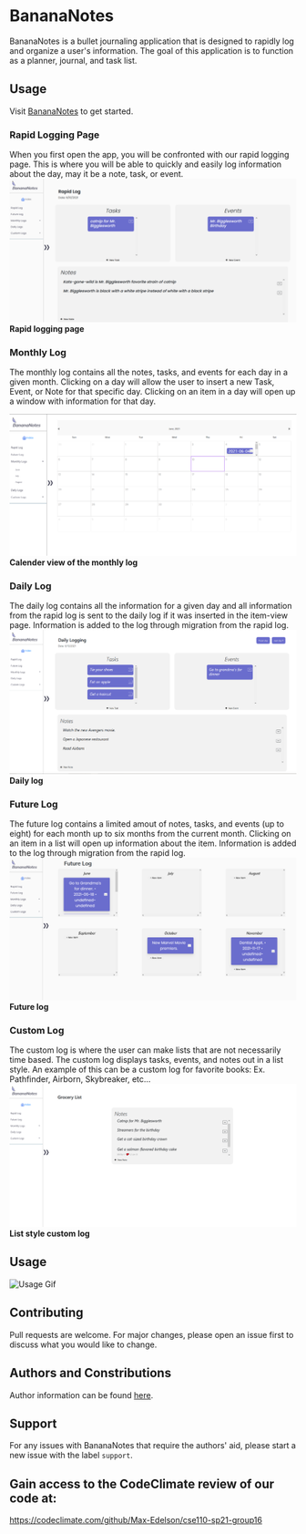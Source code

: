 # BananaNotes

BananaNotes is a bullet journaling application that is designed to rapidly log and organize a user's information. The goal of this application is to function as a planner, journal, and task list.

## Usage
Visit [BananaNotes](https://max-edelson.github.io/cse110-sp21-group16) to get started.

### **Rapid Logging Page**
When you first open the app, you will be confronted with our rapid logging page. This is where you will be able to quickly and easily log information about the day, may it be a note, task, or event.
![Rapid Logging](~/specs/screenshots/../../../specs/screenshots/rapid_log_v3.png)
**Rapid logging page**

### **Monthly Log**
The monthly log contains all the notes, tasks, and events for each day in a given month. Clicking on a day will allow the user to insert a new Task, Event, or Note for that specific day. Clicking on an item in a day will open up a window with information for that day.

![Monthly Log](~/specs/screenshots/../../../specs/screenshots/monthly_log_calendar_v2.png)
**Calender view of the monthly log**

### **Daily Log**
The daily log contains all the information for a given day and all information from the rapid log is sent to the daily log if it was inserted in the item-view page. Information is added to the log through migration from the rapid log.
![Daily Log](~/specs/screenshots/../../../specs/screenshots/daily_log_v2.png)
**Daily log**

### **Future Log**
The future log contains a limited amout of notes, tasks, and events (up to eight) for each month up to six months from the current month. Clicking on an item in a list will open up information about the item. Information is added to the log through migration from the rapid log.
![Future Log](~/specs/screenshots/../../../specs/screenshots/future_log_v2.png)
**Future log**

### **Custom Log**
The custom log is where the user can make lists that are not necessarily time based. The custom log displays tasks, events, and notes out in a list style. An example of this can be a custom log for favorite books: Ex. Pathfinder, Airborn, Skybreaker, etc...
![Custom Log](~/specs/screenshots/../../../specs/screenshots/custom_log_v2.png)
**List style custom log**

## Usage
![Usage Gif](~/specs/screenshots/../../../specs/screenshots/usage.gif)

## Contributing
Pull requests are welcome. For major changes, please open an issue first to discuss what you would like to change.

## Authors and Constributions
Author information can be found [here](admin/team.md). 

## Support
For any issues with BananaNotes that require the authors' aid, please start a new issue with the label ```support```.

## Gain access to the CodeClimate review of our code at: 
https://codeclimate.com/github/Max-Edelson/cse110-sp21-group16
